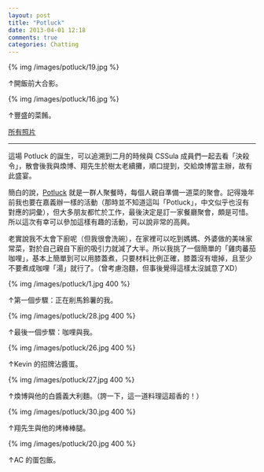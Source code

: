 ```yaml
---
layout: post
title: "Potluck"
date: 2013-04-01 12:18
comments: true
categories: Chatting
---
```


{% img /images/potluck/19.jpg %}

↑開飯前大合影。

{% img /images/potluck/16.jpg %}

↑豐盛的菜餚。

[所有照片](/images/potluck/)

---

這場 Potluck 的誕生，可以追溯到二月的時候與 CSSula 成員們一起去看「決殺令」，散會後我與煥博、翔先生於樹太老續攤，順口提到，交給煥博當主辦，故有此盛宴。

簡白的說，[Potluck](http://en.wikipedia.org/wiki/Potluck) 就是一群人聚餐時，每個人親自準備一道菜的聚會。記得幾年前我也要在嘉義辦一樣的活動（那時並不知道這叫「Potluck」，中文似乎也沒有對應的詞彙），但大多朋友都忙於工作，最後決定是訂一家餐廳聚會，頗是可惜。所以這次有幸可以參加這樣有趣的活動，可以說非常的高興。

老實說我不太會下廚呢（但我很會洗碗），在家裡可以吃到媽媽、外婆做的美味家常菜，對於自己親自下廚的吸引力就減了大半。所以我挑了一個簡單的「雞肉蕃茄咖哩」，基本上簡單到可以用膝蓋煮，只要材料比例正確，膝蓋沒有壞掉，且至少不要煮成咖哩「湯」就行了。（曾考慮泡麵，但事後覺得這樣太沒誠意了XD）

<!-- more -->

{% img /images/potluck/1.jpg 400 %}

↑第一個步驟：正在削馬鈴薯的我。

{% img /images/potluck/28.jpg 400 %}

↑最後一個步驟：咖哩與我。

{% img /images/potluck/26.jpg 400 %}

↑Kevin 的招牌沾醬蛋。

{% img /images/potluck/27.jpg 400 %}

↑煥博與他的白醬義大利麵。（誇一下，這一道料理這超香的！）

{% img /images/potluck/30.jpg 400 %}

↑翔先生與他的烤棒棒腿。

{% img /images/potluck/20.jpg 400 %}

↑AC 的蛋包飯。
